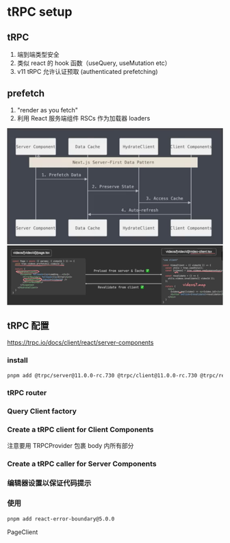 # tRPC setup

## tRPC

1. 端到端类型安全
2. 类似 react 的 hook 函数（useQuery, useMutation etc）
3. v11 tRPC 允许认证预取 (authenticated prefetching)

## prefetch

1. "render as you fetch"
2. 利用 React 服务端组件 RSCs 作为加载器 loaders

![Alt text](assets/image-1.png)
![Alt text](assets/image-2.png)

## tRPC 配置

https://trpc.io/docs/client/react/server-components

### install

```sh
pnpm add @trpc/server@11.0.0-rc.730 @trpc/client@11.0.0-rc.730 @trpc/react-query@11.0.0-rc.730 @tanstack/react-query@5.65.1 zod client-only server-only
```

### tRPC router

### Query Client factory

### Create a tRPC client for Client Components

注意要用 TRPCProvider 包裹 body 内所有部分

### Create a tRPC caller for Server Components

### 编辑器设置以保证代码提示

### 使用

```sh
pnpm add react-error-boundary@5.0.0
```

PageClient
